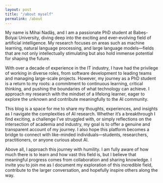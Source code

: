 ```yaml
---
layout: post
title: "/about myself"
permalink: /about
---
```


My name is Mihai Nadăș, and I am a passionate PhD student at Babeș-Bolyai University, diving deep into the exciting and ever-evolving field of artificial intelligence. My research focuses on areas such as machine learning, natural language processing, and large language models—fields that are not only intellectually stimulating but also hold immense potential for shaping the future.

With over a decade of experience in the IT industry, I have had the privilege of working in diverse roles, from software development to leading teams and managing large-scale projects. However, my journey as a PhD student is a return to my roots: a commitment to continuous learning, critical thinking, and pushing the boundaries of what technology can achieve. I approach my research with the mindset of a lifelong learner, eager to explore the unknown and contribute meaningfully to the AI community.

This blog is a space for me to share my thoughts, experiences, and insights as I navigate the complexities of AI research. Whether it’s a breakthrough I find exciting, a challenge I’ve struggled with, or simply reflections on the intersection of academia and industry, my goal is to offer a genuine and transparent account of my journey. I also hope this platform becomes a bridge to connect with like-minded individuals—students, researchers, practitioners, or anyone curious about AI.

Above all, I approach this journey with humility. I am fully aware of how much there is to learn and how vast this field is, but I believe that meaningful progress comes from collaboration and sharing knowledge. I invite you to join me as I document my exploration of this incredible field, contribute to the larger conversation, and hopefully inspire others along the way.